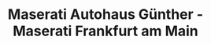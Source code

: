 ---
title: "Maserati Autohaus Günther - Maserati Frankfurt am Main"
url: /frankfurt-am-main/maserati-autohaus-guenther-maserati-frankfurt-am-main/
shop: Autohaus
---
